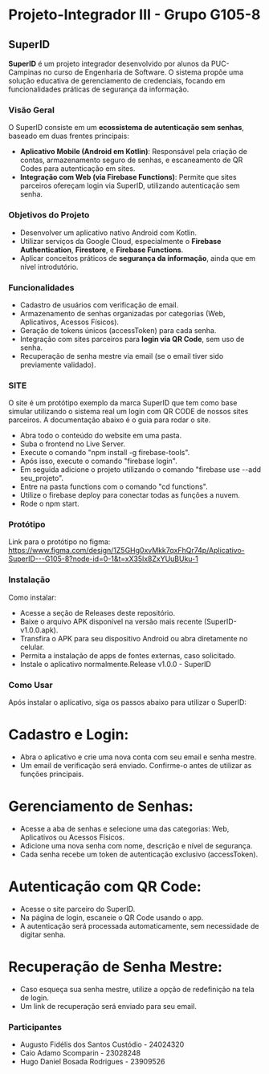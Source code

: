 # Projeto-Integrador III - Grupo G105-8

## SuperID

**SuperID** é um projeto integrador desenvolvido por alunos da PUC-Campinas no curso de Engenharia de Software. O sistema propõe uma solução educativa de gerenciamento de credenciais, focando em funcionalidades práticas de segurança da informação.

### Visão Geral

O SuperID consiste em um **ecossistema de autenticação sem senhas**, baseado em duas frentes principais:

- **Aplicativo Mobile (Android em Kotlin)**: Responsável pela criação de contas, armazenamento seguro de senhas, e escaneamento de QR Codes para autenticação em sites.
- **Integração com Web (via Firebase Functions)**: Permite que sites parceiros ofereçam login via SuperID, utilizando autenticação sem senha.

### Objetivos do Projeto

- Desenvolver um aplicativo nativo Android com Kotlin.
- Utilizar serviços da Google Cloud, especialmente o **Firebase Authentication**, **Firestore**, e **Firebase Functions**.
- Aplicar conceitos práticos de **segurança da informação**, ainda que em nível introdutório.

### Funcionalidades

- Cadastro de usuários com verificação de email.
- Armazenamento de senhas organizadas por categorias (Web, Aplicativos, Acessos Físicos).
- Geração de tokens únicos (accessToken) para cada senha.
- Integração com sites parceiros para **login via QR Code**, sem uso de senha.
- Recuperação de senha mestre via email (se o email tiver sido previamente validado).

### SITE

O site é um protótipo exemplo da marca SuperID que tem como base simular utilizando o sistema real um login com QR CODE de nossos sites parceiros.
A documentação abaixo é o guia para rodar o site.

- Abra todo o conteúdo do website em uma pasta.
- Suba o frontend no Live Server.
- Execute o comando "npm install -g firebase-tools".
- Após isso, execute o comando "firebase login".
- Em seguida adicione o projeto utilizando o comando "firebase use --add seu_projeto".
- Entre na pasta functions com o comando "cd functions".
- Utilize o firebase deploy para conectar todas as funções a nuvem.
- Rode o npm start.

### Protótipo

Link para o protótipo no figma: https://www.figma.com/design/1Z5GHg0xvMkk7qxFhQr74p/Aplicativo-SuperID---G105-8?node-id=0-1&t=xX35lx8ZxYUuBUku-1

### Instalação 

Como instalar:

- Acesse a seção de Releases deste repositório.
- Baixe o arquivo APK disponível na versão mais recente (SuperID-v1.0.0.apk).
- Transfira o APK para seu dispositivo Android ou abra diretamente no celular.
- Permita a instalação de apps de fontes externas, caso solicitado.
- Instale o aplicativo normalmente.Release v1.0.0 - SuperID

### Como Usar

Após instalar o aplicativo, siga os passos abaixo para utilizar o SuperID:

# Cadastro e Login:
- Abra o aplicativo e crie uma nova conta com seu email e senha mestre.
- Um email de verificação será enviado. Confirme-o antes de utilizar as funções principais.

# Gerenciamento de Senhas:
- Acesse a aba de senhas e selecione uma das categorias: Web, Aplicativos ou Acessos Físicos.
- Adicione uma nova senha com nome, descrição e nível de segurança.
- Cada senha recebe um token de autenticação exclusivo (accessToken).

# Autenticação com QR Code:
- Acesse o site parceiro do SuperID.
- Na página de login, escaneie o QR Code usando o app.
- A autenticação será processada automaticamente, sem necessidade de digitar senha.

# Recuperação de Senha Mestre:
- Caso esqueça sua senha mestre, utilize a opção de redefinição na tela de login.
- Um link de recuperação será enviado para seu email.

### Participantes

- Augusto Fidélis dos Santos Custódio - 24024320
- Caio Adamo Scomparin - 23028248
- Hugo Daniel Bosada Rodrigues - 23909526
